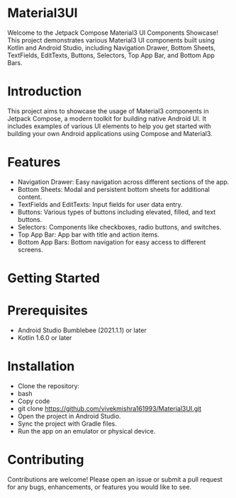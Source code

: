# Material3UI
Welcome to the Jetpack Compose Material3 UI Components Showcase! This project demonstrates various Material3 UI components built using Kotlin and Android Studio, including Navigation Drawer, Bottom Sheets, TextFields, EditTexts, Buttons, Selectors, Top App Bar, and Bottom App Bars.

# Introduction
This project aims to showcase the usage of Material3 components in Jetpack Compose, a modern toolkit for building native Android UI. It includes examples of various UI elements to help you get started with building your own Android applications using Compose and Material3.

# Features
- Navigation Drawer: Easy navigation across different sections of the app.
- Bottom Sheets: Modal and persistent bottom sheets for additional content.
- TextFields and EditTexts: Input fields for user data entry.
- Buttons: Various types of buttons including elevated, filled, and text buttons.
- Selectors: Components like checkboxes, radio buttons, and switches.
- Top App Bar: App bar with title and action items.
- Bottom App Bars: Bottom navigation for easy access to different screens.
# Getting Started
# Prerequisites
- Android Studio Bumblebee (2021.1.1) or later
- Kotlin 1.6.0 or later
# Installation
- Clone the repository:
- bash
- Copy code
- git clone https://github.com/vivekmishra161993/Material3UI.git
- Open the project in Android Studio.
- Sync the project with Gradle files.
- Run the app on an emulator or physical device.

# Contributing

Contributions are welcome! Please open an issue or submit a pull request for any bugs, enhancements, or features you would like to see.
